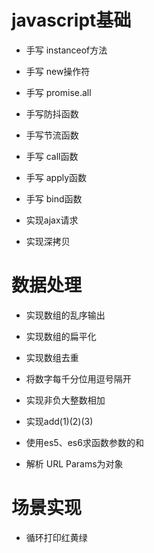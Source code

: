 # javascript基础
- 手写 instanceof方法

- 手写 new操作符

- 手写 promise.all

- 手写防抖函数

- 手写节流函数

- 手写 call函数

- 手写 apply函数

- 手写 bind函数

- 实现ajax请求

- 实现深拷贝


# 数据处理
- 实现数组的乱序输出

- 实现数组的扁平化

- 实现数组去重

- 将数字每千分位用逗号隔开

- 实现非负大整数相加

- 实现add(1)(2)(3)

- 使用es5、es6求函数参数的和

- 解析 URL Params为对象

# 场景实现
- 循环打印红黄绿
